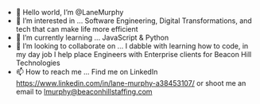 - 👋 Hello world, I’m @LaneMurphy
- 👀 I’m interested in ... Software Engineering, Digital Transformations, and tech that can make life more efficient 
- 🌱 I’m currently learning ... JavaScript & Python 
- 💞️ I’m looking to collaborate on ... I dabble with learning how to code, in my day job I help place Engineers with Enterprise clients for Beacon Hill Technologies
- 📫 How to reach me ... Find me on LinkedIn https://www.linkedin.com/in/lane-murphy-a38453107/ or shoot me an email to lmurphy@beaconhillstaffing.com


